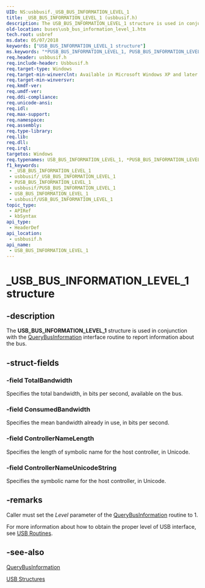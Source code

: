 ```yaml
---
UID: NS:usbbusif._USB_BUS_INFORMATION_LEVEL_1
title: _USB_BUS_INFORMATION_LEVEL_1 (usbbusif.h)
description: The USB_BUS_INFORMATION_LEVEL_1 structure is used in conjunction with the QueryBusInformation interface routine to report information about the bus.
old-location: buses\usb_bus_information_level_1.htm
tech.root: usbref
ms.date: 05/07/2018
keywords: ["USB_BUS_INFORMATION_LEVEL_1 structure"]
ms.keywords: "*PUSB_BUS_INFORMATION_LEVEL_1, PUSB_BUS_INFORMATION_LEVEL_1, PUSB_BUS_INFORMATION_LEVEL_1 structure pointer [Buses], USB_BUS_INFORMATION_LEVEL_1, USB_BUS_INFORMATION_LEVEL_1 structure [Buses], _USB_BUS_INFORMATION_LEVEL_1, buses.usb_bus_information_level_1, usbbusif/PUSB_BUS_INFORMATION_LEVEL_1, usbbusif/USB_BUS_INFORMATION_LEVEL_1, usbstrct_44c7c910-aa13-492b-b81e-79faa501f1f9.xml"
req.header: usbbusif.h
req.include-header: Usbbusif.h
req.target-type: Windows
req.target-min-winverclnt: Available in Microsoft Windows XP and later operating systems.
req.target-min-winversvr: 
req.kmdf-ver: 
req.umdf-ver: 
req.ddi-compliance: 
req.unicode-ansi: 
req.idl: 
req.max-support: 
req.namespace: 
req.assembly: 
req.type-library: 
req.lib: 
req.dll: 
req.irql: 
targetos: Windows
req.typenames: USB_BUS_INFORMATION_LEVEL_1, *PUSB_BUS_INFORMATION_LEVEL_1
f1_keywords:
 - _USB_BUS_INFORMATION_LEVEL_1
 - usbbusif/_USB_BUS_INFORMATION_LEVEL_1
 - PUSB_BUS_INFORMATION_LEVEL_1
 - usbbusif/PUSB_BUS_INFORMATION_LEVEL_1
 - USB_BUS_INFORMATION_LEVEL_1
 - usbbusif/USB_BUS_INFORMATION_LEVEL_1
topic_type:
 - APIRef
 - kbSyntax
api_type:
 - HeaderDef
api_location:
 - usbbusif.h
api_name:
 - USB_BUS_INFORMATION_LEVEL_1
---
```


# _USB_BUS_INFORMATION_LEVEL_1 structure


## -description

The <b>USB_BUS_INFORMATION_LEVEL_1</b> structure is used in conjunction with the <a href="/windows-hardware/drivers/ddi/usbbusif/nc-usbbusif-pusb_busiffn_query_bus_information">QueryBusInformation</a> interface routine to report information about the bus.

## -struct-fields

### -field TotalBandwidth

Specifies the total bandwidth, in bits per second, available on the bus.

### -field ConsumedBandwidth

Specifies the mean bandwidth already in use, in bits per second.

### -field ControllerNameLength

Specifies the length of symbolic name for the host controller, in Unicode.

### -field ControllerNameUnicodeString

Specifies the symbolic name for the host controller, in Unicode.

## -remarks

Caller must set the <i>Level</i> parameter of the <a href="/windows-hardware/drivers/ddi/usbbusif/nc-usbbusif-pusb_busiffn_query_bus_information">QueryBusInformation</a> routine to 1. 

For more information about how to obtain the proper level of USB interface, see <a href="/previous-versions/windows/hardware/drivers/ff540046(v=vs.85)">USB Routines</a>.

## -see-also

<a href="/windows-hardware/drivers/ddi/usbbusif/nc-usbbusif-pusb_busiffn_query_bus_information">QueryBusInformation</a>



<a href="/windows-hardware/drivers/ddi/_usbref/#structures">USB Structures</a>
